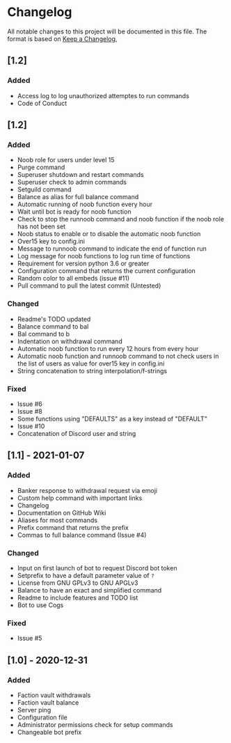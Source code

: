 # Changelog
All notable changes to this project will be documented in this file.
The format is based on [Keep a Changelog](https://keepachangelog.com/en/1.0.0/),

## [1.2]
### Added
 - Access log to log unauthorized attemptes to run commands
 - Code of Conduct

## [1.2]
### Added
 - Noob role for users under level 15
 - Purge command
 - Superuser shutdown and restart commands
 - Superuser check to admin commands
 - Setguild command
 - Balance as alias for full balance command
 - Automatic running of noob function every hour
 - Wait until bot is ready for noob function
 - Check to stop the runnoob command and noob function if the noob role has not been set
 - Noob status to enable or to disable the automatic noob function
 - Over15 key to config.ini
 - Message to runnoob command to indicate the end of function run
 - Log message for noob functions to log run time of functions
 - Requirement for version python 3.6 or greater
 - Configuration command that returns the current configuration
 - Random color to all embeds (issue #11)
 - Pull command to pull the latest commit (Untested)
### Changed
 - Readme's TODO updated
 - Balance command to bal
 - Bal command to b
 - Indentation on withdrawal command 
 - Automatic noob function to run every 12 hours from every hour
 - Automatic noob function and runnoob command to not check users in the list of users as value for over15 key in config.ini
 - String concatenation to string interpolation/f-strings
### Fixed
 - Issue #6
 - Issue #8
 - Some functions using "DEFAULTS" as a key instead of "DEFAULT"
 - Issue #10
 - Concatenation of Discord user and string

## [1.1] - 2021-01-07
### Added
 - Banker response to withdrawal request via emoji
 - Custom help command with important links
 - Changelog
 - Documentation on GitHub Wiki
 - Aliases for most commands
 - Prefix command that returns the prefix
 - Commas to full balance command (Issue #4)
### Changed
 - Input on first launch of bot to request Discord bot token
 - Setprefix to have a default parameter value of `?`
 - License from GNU GPLv3 to GNU APGLv3
 - Balance to have an exact and simplified command
 - Readme to include features and TODO list
 - Bot to use Cogs
### Fixed
 - Issue #5

## [1.0] - 2020-12-31
### Added
 - Faction vault withdrawals
 - Faction vault balance
 - Server ping
 - Configuration file
 - Administrator permissions check for setup commands
 - Changeable bot prefix

